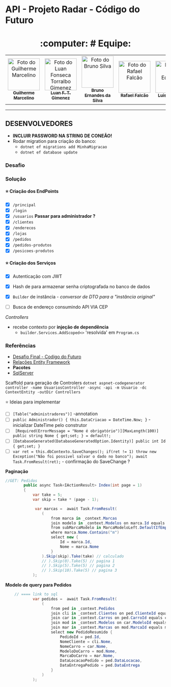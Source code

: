 # API - Projeto Radar - Código do Futuro

<div align="center">

<h1> :computer: # Equipe: </h1>

</div>

<table align="center">
  <tr>
    <td align="center">
      <a href="https://github.com/GuiHSM">
        <img src="https://avatars.githubusercontent.com/u/18469074?v=4" width="100px;" alt="Foto do Guilherme Marcelino"/><br>
        <sub>
          <b>Guilherme Marcelino</b>
        </sub>
      </a>
    </td>
    <td align="center">
      <a href="https://github.com/Luanftg">
        <img src="https://avatars.githubusercontent.com/u/51548623?v=4" width="100px;" alt="Foto do Luan Fonseca Torralbo Gimenez"/><br>
        <sub>
          <b>Luan F. T. Gimenez</b>
        </sub>
      </a>
    </td>
    <td align="center">
      <a href="https://github.com/bruno-esilva">
        <img src="https://avatars.githubusercontent.com/u/48297443?v=4" width="100px;" alt="Foto do Bruno Silva"/><br>
        <sub>
          <b>Bruno Ernandes da Silva</b>
        </sub>
      </a>
    </td>
    <td align="center">
      <a href="https://github.com/Rfalcao11">
        <img src="https://avatars.githubusercontent.com/u/87043908?v=4" width="100px;" alt="Foto do Rafael Falcão "/><br>
        <sub>
          <b>Rafael Falcão</b>
        </sub>
      </a>
    </td>
    <td align="center">
      <a href="https://github.com/luisedu24">
        <img src="https://avatars.githubusercontent.com/u/117494775?v=4" width="100px;" alt="Foto do Luis Eduardo "/><br>
        <sub>
          <b>Luis Eduardo</b>
        </sub>
      </a>
    </td>
    </tr>
</table>

<hr>

## DESENVOLVEDORES

- **INCLUIR PASSWORD NA STRING DE CONEÃO!**
- Rodar migration para criação do banco:
  - `dotnet ef migrations add MinhaMigracao`
  - `dotnet ef database update`

### Desafio

### Solução

#### :star: Criação dos EndPoints

- [x] `/principal`
- [x] `/login`
- [x] `/usuarios` **Passar para administrador ?**
- [x] `/clientes`
- [x] `/enderecos`
- [x] `/lojas`
- [x] `/pedidos`
- [x] `/pedidos-produtos`
- [x] `/posicoes-produtos`

#### :star: Criação dos Serviços

- [x] Autenticação com JWT
- [x] Hash de para armazenar senha criptografada no banco de dados
- [x] `Builder` de instância - *conversor de DTO para a "instância original"*
- [ ] Busca de endereço consumindo API VIA CEP  


*Controllers*
- recebe contexto por **injeção de dependência**
  - `builder.Services.AddScoped<>` 'resolvida' em `Program.cs`

### Referências

- [Desafio Final - Codigo do Futuro](https://docs.google.com/document/d/1z0wzqAeLgMYQFg_jFOTQ1xj_BF1Byo7D/edit)
- [Relações Entity Framework](https://learn.microsoft.com/pt-br/ef/ef6/fundamentals/relationships)
- **Pacotes**
- [SqlServer](https://www.nuget.org/packages/Microsoft.EntityFrameworkCore.SqlServer)

Scaffold para geração de Controlers
`dotnet aspnet-codegenerator controller -name UsuariosController -async -api -m Usuario -dc ContextEntity -outDir Controllers`

:star: Ideias para implementar

- [ ] `[Table("administradores")]` -annotation
- [ ] `public Administrador()
    {
        this.DataCriacao = DateTime.Now;
    }` - inicializar DateTime pelo construtor
- [ ] ` [Required(ErrorMessage = "Nome é obrigatório")][MaxLength(100)]
    public string Nome { get;set; } = default!;` 
- [ ] `[DatabaseGenerated(DatabaseGeneratedOption.Identity)]
    public int Id { get;set; }`
- [ ] `var ret = this.dbContexto.SaveChanges();
        if(ret != 1) throw new Exception("Não foi possivel salvar o dado no banco");
        await Task.FromResult(ret);` - confirmação do SaveChange ?

**Paginação**

```c#
//GET: Pedidos
        public async Task<IActionResult> Index(int page = 1)
        {
            var take = 5;
            var skip = take * (page - 1);

             var marcas =  await Task.FromResult(
                (
                    from marca in _context.Marcas
                    join modelo in _context.Modelos on marca.Id equals modelo.MarcaId into MarcaModeloLeft
                    from subMarcaModelo in MarcaModeloLeft.DefaultIfEmpty()
                    where marca.Nome.Contains("m")
                    select new {
                        Id = marca.Id,
                        Nome = marca.Nome
                    }
                ).Skip(skip).Take(take) // calculado
                // ).Skip(0).Take(5) // pagina 1
                // ).Skip(5).Take(5) // pagina 2
                // ).Skip(10).Take(5) // pagina 3
            );
```

**Modelo de query para Pedidos**

```c#
    // ==== link to sql
            var pedidos =  await Task.FromResult(
                (
                    from ped in _context.Pedidos
                    join cli in _context.Clientes on ped.ClienteId equals cli.Id
                    join car in _context.Carros on ped.CarroId equals car.Id
                    join mod in _context.Modelos on car.ModeloId equals mod.Id
                    join mar in _context.Marcas on mod.MarcaId equals mar.Id
                    select new PedidoResumido {
                        PedidoId = ped.Id,
                        NomeCliente = cli.Nome,
                        NomeCarro = car.Nome,
                        ModeloDoCarro = mod.Nome,
                        MarcaDoCarro = mar.Nome,
                        DataLocacaoPedido = ped.DataLocacao,
                        DataEntregaPedido = ped.DataEntrega
                    }
                )
            );
```